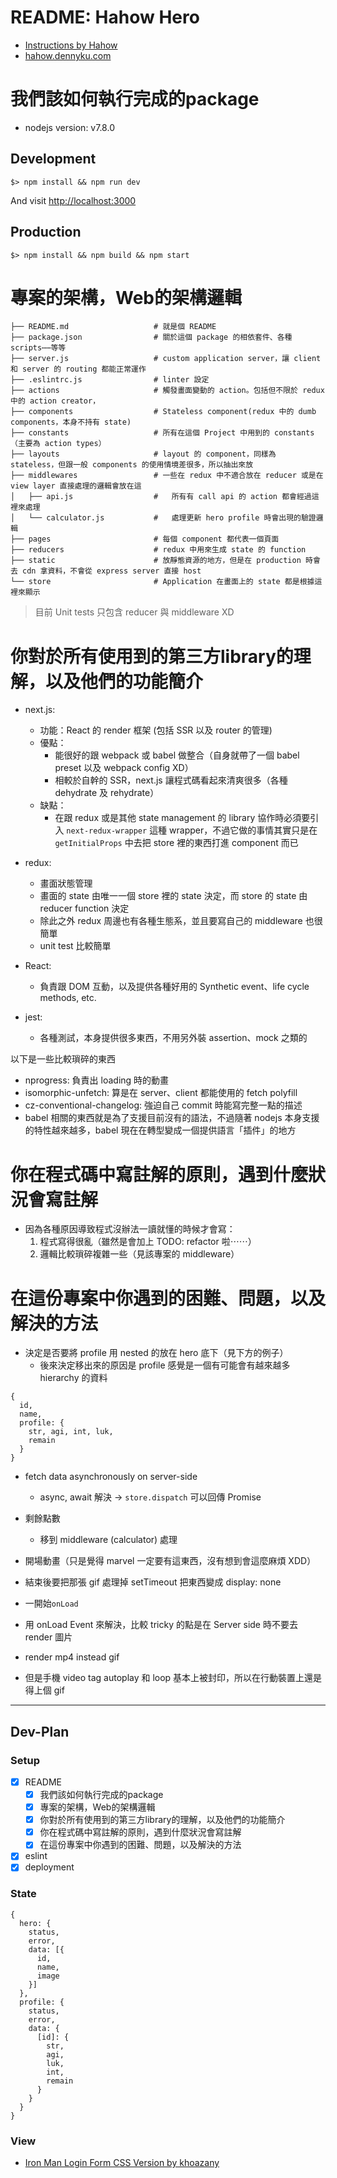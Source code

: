 # README: Hahow Hero

- [Instructions by Hahow](http://hahow-recruit.herokuapp.com/frontend)
- [hahow.dennyku.com](https://hahow.dennyku.com)
# 我們該如何執行完成的package

- nodejs version: v7.8.0

## Development

```
$> npm install && npm run dev
```

And visit [http://localhost:3000](http://localhost:3000)

## Production

```
$> npm install && npm build && npm start
```

# 專案的架構，Web的架構邏輯

```
├── README.md                   # 就是個 README
├── package.json                # 關於這個 package 的相依套件、各種 scripts⋯⋯等等
├── server.js                   # custom application server，讓 client 和 server 的 routing 都能正常運作
├── .eslintrc.js                # linter 設定
├── actions                     # 觸發畫面變動的 action。包括但不限於 redux 中的 action creator，
├── components                  # Stateless component(redux 中的 dumb components，本身不持有 state)
├── constants                   # 所有在這個 Project 中用到的 constants（主要為 action types）
├── layouts                     # layout 的 component，同樣為 stateless，但跟一般 components 的使用情境差很多，所以抽出來放
├── middlewares                 # 一些在 redux 中不適合放在 reducer 或是在 view layer 直接處理的邏輯會放在這
│   ├── api.js                  #   所有有 call api 的 action 都會經過這裡來處理
│   └── calculator.js           #   處理更新 hero profile 時會出現的驗證邏輯
├── pages                       # 每個 component 都代表一個頁面
├── reducers                    # redux 中用來生成 state 的 function
├── static                      # 放靜態資源的地方，但是在 production 時會去 cdn 拿資料，不會從 express server 直接 host
└── store                       # Application 在畫面上的 state 都是根據這裡來顯示
```

> 目前 Unit tests 只包含 reducer 與 middleware XD

# 你對於所有使用到的第三方library的理解，以及他們的功能簡介

- next.js:
  - 功能：React 的 render 框架 (包括 SSR 以及 router 的管理)
  - 優點：
    - 能很好的跟 webpack 或 babel 做整合（自身就帶了一個 babel preset 以及 webpack config XD）
    - 相較於自幹的 SSR，next.js 讓程式碼看起來清爽很多（各種 dehydrate 及 rehydrate）
  - 缺點：
    - 在跟 redux 或是其他 state management 的 library 協作時必須要引入 `next-redux-wrapper` 這種 wrapper，不過它做的事情其實只是在 `getInitialProps` 中去把 store 裡的東西打進 component 而已

- redux:
  - 畫面狀態管理
  - 畫面的 state 由唯一一個 store 裡的 state 決定，而 store 的 state 由 reducer function 決定
  - 除此之外 redux 周邊也有各種生態系，並且要寫自己的 middleware 也很簡單
  - unit test 比較簡單

- React:
  - 負責跟 DOM 互動，以及提供各種好用的 Synthetic event、life cycle methods, etc.

- jest:
  - 各種測試，本身提供很多東西，不用另外裝 assertion、mock 之類的

以下是一些比較瑣碎的東西

- nprogress: 負責出 loading 時的動畫
- isomorphic-unfetch: 算是在 server、client 都能使用的 fetch polyfill
- cz-conventional-changelog: 強迫自己 commit 時能寫完整一點的描述
- babel 相關的東西就是為了支援目前沒有的語法，不過隨著 nodejs 本身支援的特性越來越多，babel 現在在轉型變成一個提供語言「插件」的地方

# 你在程式碼中寫註解的原則，遇到什麼狀況會寫註解

- 因為各種原因導致程式沒辦法一讀就懂的時候才會寫：
  1. 程式寫得很亂（雖然是會加上 TODO: refactor 啦⋯⋯）
  2. 邏輯比較瑣碎複雜一些（見該專案的 middleware）

# 在這份專案中你遇到的困難、問題，以及解決的方法

- 決定是否要將 profile 用 nested 的放在 hero 底下（見下方的例子）
  - 後來決定移出來的原因是 profile 感覺是一個有可能會有越來越多 hierarchy 的資料

```
{
  id,
  name,
  profile: {
    str, agi, int, luk,
    remain
  }
}
```

- fetch data asynchronously on server-side
  - async, await 解決 -> `store.dispatch` 可以回傳 Promise

- 剩餘點數
  - 移到 middleware (calculator) 處理

- 開場動畫（只是覺得 marvel 一定要有這東西，沒有想到會這麼麻煩 XDD）
 - 結束後要把那張 gif 處理掉 setTimeout 把東西變成 display: none
 - 一開始`onLoad`
 - 用 onLoad Event 來解決，比較 tricky 的點是在 Server side 時不要去 render 圖片
 - render mp4 instead gif
 - 但是手機 video tag autoplay 和 loop 基本上被封印，所以在行動裝置上還是得上個 gif

---

## Dev-Plan

### Setup
- [x] README
  - [x] 我們該如何執行完成的package
  - [x] 專案的架構，Web的架構邏輯
  - [x] 你對於所有使用到的第三方library的理解，以及他們的功能簡介
  - [x] 你在程式碼中寫註解的原則，遇到什麼狀況會寫註解
  - [x] 在這份專案中你遇到的困難、問題，以及解決的方法
- [x] eslint
- [x] deployment

### State

```
{
  hero: {
    status,
    error,
    data: [{
      id,
      name,
      image
    }]
  },
  profile: {
    status,
    error,
    data: {
      [id]: {
        str,
        agi,
        luk,
        int,
        remain
      }
    }
  }
}
```

### View
- [Iron Man Login Form CSS Version by khoazany](https://codepen.io/khoazany/pen/qbGng)

